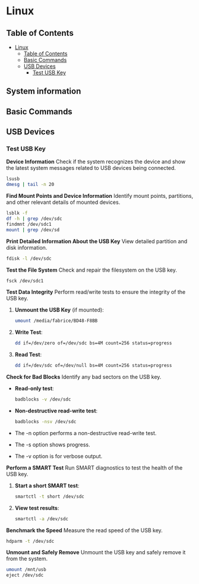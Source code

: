 # Linux

## Table of Contents

- [Linux](#linux)
  - [Table of Contents](#table-of-contents)
  - [Basic Commands](#basic-commands)
  - [USB Devices](#usb-devices)
    - [Test USB Key](#test-usb-key)

## System information

## Basic Commands

## USB Devices

### Test USB Key

**Device Information**
Check if the system recognizes the device and show the latest system messages related to USB devices being connected.

```bash
lsusb
dmesg | tail -n 20
```

**Find Mount Points and Device Information**
Identify mount points, partitions, and other relevant details of mounted devices.

```bash
lsblk -f
df -h | grep /dev/sdc
findmnt /dev/sdc1
mount | grep /dev/sd
```

**Print Detailed Information About the USB Key**
View detailed partition and disk information.

```bash
fdisk -l /dev/sdc
```

**Test the File System**
Check and repair the filesystem on the USB key.

```bash
fsck /dev/sdc1
```

**Test Data Integrity**
Perform read/write tests to ensure the integrity of the USB key.

1. **Unmount the USB Key** (if mounted):
   ```bash
   umount /media/fabrice/BD48-F8BB
   ```
2. **Write Test**:
   ```bash
   dd if=/dev/zero of=/dev/sdc bs=4M count=256 status=progress
   ```
3. **Read Test**:
   ```bash
   dd if=/dev/sdc of=/dev/null bs=4M count=256 status=progress
   ```

**Check for Bad Blocks**
Identify any bad sectors on the USB key.

- **Read-only test**:
  ```bash
  badblocks -v /dev/sdc
  ```
- **Non-destructive read-write test**:

  ```bash
  badblocks -nsv /dev/sdc
  ```

- The -n option performs a non-destructive read-write test.
- The -s option shows progress.
- The -v option is for verbose output.

**Perform a SMART Test**
Run SMART diagnostics to test the health of the USB key.

1. **Start a short SMART test**:
   ```bash
   smartctl -t short /dev/sdc
   ```
2. **View test results**:
   ```bash
   smartctl -a /dev/sdc
   ```

**Benchmark the Speed**
Measure the read speed of the USB key.

```bash
hdparm -t /dev/sdc
```

**Unmount and Safely Remove**
Unmount the USB key and safely remove it from the system.

```bash
umount /mnt/usb
eject /dev/sdc
```
